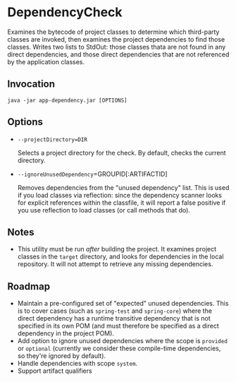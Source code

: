 # DependencyCheck

Examines the bytecode of project classes to determine which third-party classes are invoked, then examines the
project dependencies to find those classes. Writes two lists to StdOut: those classes thata are not found in
any direct dependencies, and those direct dependencies that are not referenced by the application classes.

## Invocation

    java -jar app-dependency.jar [OPTIONS]

## Options

* `--projectDirectory=DIR`

    Selects a project directory for the check. By default, checks the current directory.

* `--ignoreUnusedDependency`=GROUPID[:ARTIFACTID]

    Removes dependencies from the "unused dependency" list. This is used if you load classes via
    reflection: since the dependency scanner looks for explicit references within the classfile,
    it will report a false positive if you use reflection to load classes (or call methods that
    do).

## Notes

* This utility must be run *after* building the project. It examines project classes in the `target` directory,
  and looks for dependencies in the local repository. It will not attempt to retrieve any missing dependencies.

## Roadmap

* Maintain a pre-configured set of "expected" unused dependencies. This is to cover cases (such as `spring-test` and `spring-core`)
    where the direct dependency has a runtime transitive dependency that is not specified in its own POM (and must
    therefore be specified as a direct dependency in the project POM).
* Add option to ignore unused dependencies where the scope is `provided` or `optional` (currently we consider these compile-time
    dependencies, so they're ignored by default).
* Handle dependencies with scope `system`.
* Support artifact qualifiers
